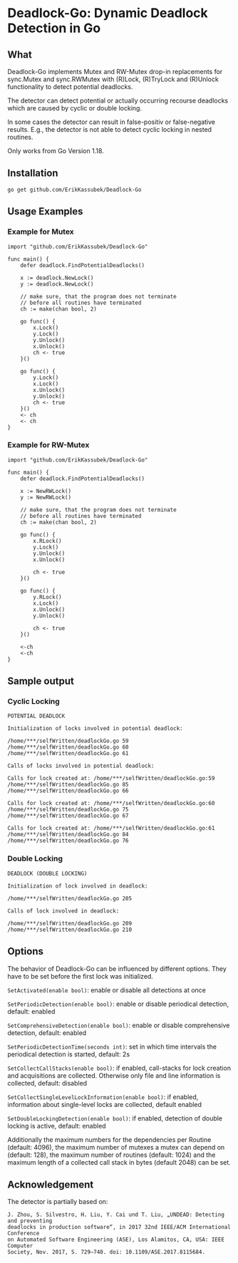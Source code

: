 <!-- 
Copyright (C) 2022  Erik Kassubek 

Author: Erik Kassubek <erik-kassubek@t-online.de>
Project: Bachelor Project at the Albert-Ludwigs-University Freiburg,
	Institute of Computer Science: Dynamic Deadlock Detection in Go
-->

# Deadlock-Go: Dynamic Deadlock Detection in Go

## What

Deadlock-Go implements Mutex and RW-Mutex drop-in replacements for 
sync.Mutex and sync.RWMutex with (R)Lock, (R)TryLock and (R)Unlock functionality to detect potential deadlocks.

The detector can detect potential or actually occurring recourse deadlocks
which are caused by cyclic or double locking.

In some cases the detector can result in false-positiv or false-negative
results. E.g., the detector is not able to detect cyclic locking in nested 
routines.

Only works from Go Version 1.18.

## Installation
```
go get github.com/ErikKassubek/Deadlock-Go
```

## Usage Examples
### Example for Mutex
```
import "github.com/ErikKassubek/Deadlock-Go"

func main() {
	defer deadlock.FindPotentialDeadlocks()

	x := deadlock.NewLock()
	y := deadlock.NewLock()
	
	// make sure, that the program does not terminate
	// before all routines have terminated
	ch := make(chan bool, 2)

	go func() {
		x.Lock()
		y.Lock()
		y.Unlock()
		x.Unlock()
		ch <- true
	}()

	go func() {
		y.Lock()
		x.Lock()
		x.Unlock()
		y.Unlock()
		ch <- true
	}()
	<- ch
	<- ch
}
```

### Example for RW-Mutex
```
import "github.com/ErikKassubek/Deadlock-Go"

func main() {
	defer deadlock.FindPotentialDeadlocks()

	x := NewRWLock()
	y := NewRWLock()

	// make sure, that the program does not terminate
	// before all routines have terminated
	ch := make(chan bool, 2)

	go func() {
		x.RLock()
		y.Lock()
		y.Unlock()
		x.Unlock()

		ch <- true
	}()

	go func() {
		y.RLock()
		x.Lock()
		x.Unlock()
		y.Unlock()

		ch <- true
	}()

	<-ch
	<-ch
}
```

## Sample output
### Cyclic Locking
```
POTENTIAL DEADLOCK

Initialization of locks involved in potential deadlock:

/home/***/selfWritten/deadlockGo.go 59
/home/***/selfWritten/deadlockGo.go 60
/home/***/selfWritten/deadlockGo.go 61

Calls of locks involved in potential deadlock:

Calls for lock created at: /home/***/selfWritten/deadlockGo.go:59
/home/***/selfWritten/deadlockGo.go 85
/home/***/selfWritten/deadlockGo.go 66

Calls for lock created at: /home/***/selfWritten/deadlockGo.go:60
/home/***/selfWritten/deadlockGo.go 75
/home/***/selfWritten/deadlockGo.go 67

Calls for lock created at: /home/***/selfWritten/deadlockGo.go:61
/home/***/selfWritten/deadlockGo.go 84
/home/***/selfWritten/deadlockGo.go 76
```

### Double Locking
```
DEADLOCK (DOUBLE LOCKING)

Initialization of lock involved in deadlock:

/home/***/selfWritten/deadlockGo.go 205

Calls of lock involved in deadlock:

/home/***/selfWritten/deadlockGo.go 209
/home/***/selfWritten/deadlockGo.go 210
```

## Options
The behavior of Deadlock-Go can be influenced by different options.
They have to be set before the first lock was initialized.

```SetActivated(enable bool)```: enable or disable all detections at once

```SetPeriodicDetection(enable bool)```: enable or disable periodical detection, default: enabled

```SetComprehensiveDetection(enable bool)```: enable or disable comprehensive detection, default: enabled

```SetPeriodicDetectionTime(seconds int)```: set in which time intervals 
the periodical detection is started, default: 2s

```SetCollectCallStacks(enable bool)```: if enabled, call-stacks for lock 
creation and acquisitions are collected. Otherwise only file and line 
information is collected, default: disabled

```SetCollectSingleLevelLockInformation(enable bool)```: if enabled, information about single-level locks are collected, default enabled

```SetDoubleLockingDetection(enable bool)```: if enabled, detection of double locking is active, default: enabled

Additionally the maximum numbers for the dependencies per Routine (default: 4096),
the maximum number of mutexes a mutex can depend on (default: 128), 
the maximum number of routines (default: 1024) and the maximum 
length of a collected call stack in bytes (default 2048) can be set.  

## Acknowledgement
The detector is partially based on:
```
J. Zhou, S. Silvestro, H. Liu, Y. Cai und T. Liu, „UNDEAD: Detecting and preventing
deadlocks in production software“, in 2017 32nd IEEE/ACM International Conference
on Automated Software Engineering (ASE), Los Alamitos, CA, USA: IEEE Computer
Society, Nov. 2017, S. 729–740. doi: 10.1109/ASE.2017.8115684.
```


